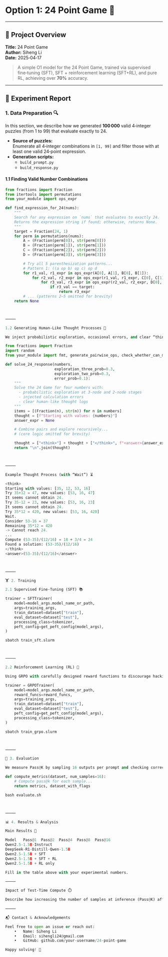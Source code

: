 # Option 1: 24 Point Game 🎯

---

## 📘 Project Overview
**Title:** 24 Point Game  
**Author:** Siheng Li  
**Date:** 2025‑04‑17  

> A simple O1 model for the 24 Point Game, trained via supervised fine‑tuning (SFT), SFT + reinforcement learning (SFT+RL), and pure RL, achieving over **70%** accuracy.

---

## 📝 Experiment Report

### 1. Data Preparation 🔍
In this section, we describe how we generated **100 000** valid 4‑integer puzzles (from 1 to 99) that evaluate exactly to 24.

- **Source of puzzles:**  
  Enumerate all 4‑integer combinations in `[1, 99]` and filter those with at least one valid 24‑point expression.  
- **Generation scripts:**  
  - `build_prompt.py`  
  - `build_response.py`  

#### 1.1 Finding Valid Number Combinations
```python
from fractions import Fraction
from itertools import permutations
from your_module import ops_expr

def find_expression_for_24(nums):
    """
    Search for any expression on `nums` that evaluates to exactly 24.
    Returns the expression string if found; otherwise, returns None.
    """
    target = Fraction(24, 1)
    for perm in permutations(nums):
        A = (Fraction(perm[0]), str(perm[0]))
        B = (Fraction(perm[1]), str(perm[1]))
        C = (Fraction(perm[2]), str(perm[2]))
        D = (Fraction(perm[3]), str(perm[3]))

        # Try all 5 parenthesization patterns...
        # Pattern 1: ((a op b) op c) op d
        for r1_val, r1_expr in ops_expr(A[0], A[1], B[0], B[1]):
            for r2_val, r2_expr in ops_expr(r1_val, r1_expr, C[0], C[1]):
                for r3_val, r3_expr in ops_expr(r2_val, r2_expr, D[0], D[1]):
                    if r3_val == target:
                        return r3_expr
        # ... (patterns 2–5 omitted for brevity)
    return None



⸻

1.2 Generating Human‑Like Thought Processes 🧠

We inject probabilistic exploration, occasional errors, and clear “thinking” logs to emulate a human solver.

from fractions import Fraction
import random
from your_module import fmt, generate_pairwise_ops, check_whether_can_make_24, exploration_two

def solve_24_response(numbers,
                      exploration_three_prob=0.3,
                      exploration_two_prob=0.3,
                      error_prob=0.1):
    """
    Solve the 24 Game for four numbers with:
      - probabilistic exploration at 3-node and 2-node stages
      - injected calculation errors
      - clear human-like thought logs
    """
    items = [(Fraction(n), str(n)) for n in numbers]
    thought = [f"Starting with values: {numbers}"]
    answer_expr = None

    # Combine pairs and explore recursively...
    # (core logic omitted for brevity)

    thought = ["<think>"] + thought + ["</think>", f"<answer>{answer_expr}</answer>"]
    return "\n".join(thought)



⸻

Example Thought Process (with “Wait”) ⏳

<think>
Starting with values: [35, 12, 53, 16]
Try 35+12 = 47, new values: [53, 16, 47]
It seems cannot obtain 24.
Try 35-12 = 23, new values: [53, 16, 23]
It seems cannot obtain 24.
Try 35*12 = 420, new values: [53, 16, 420]
Wait.
Consider 53-16 = 37
Remaining 35*12 = 420
-> Cannot reach 24.
...
Compute (53-35)/(12/16) = 18 ÷ 3/4 = 24
Found a solution: (53-35)/(12/16)
</think>
<answer>(53-35)/(12/16)</answer>



⸻

🏋️ 2. Training

2.1 Supervised Fine‑Tuning (SFT) 📚

trainer = SFTTrainer(
    model=model_args.model_name_or_path,
    args=training_args,
    train_dataset=dataset["train"],
    eval_dataset=dataset["test"],
    processing_class=tokenizer,
    peft_config=get_peft_config(model_args),
)

sbatch train_sft.slurm



⸻

2.2 Reinforcement Learning (RL) 🤖

Using GRPO with carefully designed reward functions to discourage hacking:

trainer = GRPOTrainer(
    model=model_args.model_name_or_path,
    reward_funcs=reward_funcs,
    args=training_args,
    train_dataset=dataset["train"],
    eval_dataset=dataset["test"],
    peft_config=get_peft_config(model_args),
    processing_class=tokenizer,
)

sbatch train_grpo.slurm



⸻

📏 3. Evaluation

We measure Pass@K by sampling 16 outputs per prompt and checking correctness at K = 1,2,4,8,16.

def compute_metrics(dataset, num_samples=16):
    # Compute pass@k for each sample...
    return metrics, dataset_with_flags

bash evaluate.sh



⸻

📊 4. Results & Analysis

Main Results 🎯

Model	Pass@1	Pass@2	Pass@4	Pass@8	Pass@16
Qwen2.5-1.5B-Instruct
DeepSeek-R1-Distill-Qwen-1.5B	
Qwen2.5-1.5B + SFT					
Qwen2.5-1.5B + SFT + RL					
Qwen2.5-1.5B + RL only					

Fill in the table above with your experimental numbers.

⸻

Impact of Test‑Time Compute ⏱️

Describe how increasing the number of samples at inference (Pass@K) affects final accuracy and latency.

⸻

📬 Contact & Acknowledgements

Feel free to open an issue or reach out:
	•	Name: Siheng Li
	•	Email: sihengli24@gmail.com
	•	GitHub: github.com/your-username/24-point-game

Happy solving! 🎉

